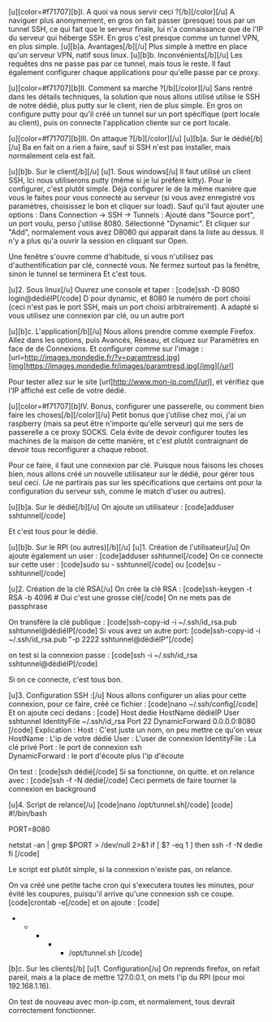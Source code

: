 [u][color=#f71707][b]I. A quoi va nous servir ceci ?[/b][/color][/u]
A naviguer plus anonymement, en gros on fait passer (presque) tous par un tunnel SSH, ce qui fait que le serveur finale, lui n'a connaissance que de l'IP du serveur qui héberge SSH. En gros c'est presque comme un tunnel VPN, en plus simple.
[u][b]a. Avantages[/b][/u]
Plus simple à mettre en place qu'un serveur VPN, natif sous linux.
[u][b]b. Inconvénients[/b][/u]
Les requêtes dns ne passe pas par ce tunnel, mais tous le reste. Il faut également configurer chaque applications pour qu'elle passe par ce proxy.

[u][color=#f71707][b]II. Comment sa marche ?[/b][/color][/u]
Sans rentré dans les détails techniques, la solution que nous allons utilisé utilise le SSH de notre dédié, plus putty sur le client, rien de plus simple.
En gros on configure putty pour qu'il créé un tunnel sur un port spécifique (port locale au client), puis on connecte l'application cliente sur ce port locale.

[u][color=#f71707][b]III. On attaque ?[/b][/color][/u]
[u][b]a. Sur le dédié[/b][/u]
Ba en fait on a rien a faire, sauf si SSH n'est pas installer, mais normalement cela est fait.

[u][b]b. Sur le client[/b][/u]
[u]1. Sous windows[/u]
Il faut utilisé un client SSH, Ici nous utiliserons putty (même si je lui préfère kitty).
Pour le configurer, c'est plutôt simple.
Déjà configurer le de la même manière que vous le faites pour vous connecté au serveur (si vous avez enregistré vos paramètres, choisissez le bon et cliquer sur load). Sauf qu'il faut ajouter une options :
Dans Connection -> SSH -> Tunnels :
Ajouté dans "Source port", un port voulu, perso j'utilise 8080.
Sélectionné "Dynamic".
Et cliquer sur "Add", normalement vous avez D8080 qui apparait dans la liste au dessus.
Il n'y a plus qu'a ouvrir la session en cliquant sur Open.

Une fenêtre s'ouvre comme d'habitude, si vous n'utilisez pas d'authentification par clé, connecté vous. Ne fermez surtout pas la fenêtre, sinon le tunnel se terminera
Et c'est tous.

[u]2. Sous linux[/u]
Ouvrez une console et taper :
[code]ssh -D 8080 login@dédiéIP[/code]
D pour dynamic, et 8080 le numéro de port choisi (ceci n'est pas le port SSH, mais un port choisi arbitrairement).
A adapté si vous utilisez une connexion par clé, ou un autre port

[u][b]c. L'application[/b][/u]
Nous allons prendre comme exemple Firefox.
Allez dans les options, puis Avancés, Réseau, et cliquez sur Paramètres en face de de Connexions.
Et configurer comme sur l'image :
[url=http://images.mondedie.fr/?v=paramtresd.jpg][img]https://images.mondedie.fr/images/paramtresd.jpg[/img][/url]

Pour tester allez sur le site [url]http://www.mon-ip.com/[/url], et vérifiez que l'IP affiché est celle de votre dédié.

[u][color=#f71707][b]IV. Bonus, configurer une passerelle, ou comment bien faire les choses[/b][/color][/u]
Petit bonus que j'utilise chez moi, j'ai un raspberry (mais sa peut être n'importe qu'elle serveur) qui me sers de passerelle a ce proxy SOCKS. Cela évite de devoir configurer toutes les machines de la maison de cette manière, et c'est plutôt contraignant de devoir tous reconfigurer a chaque reboot.

Pour ce faire, il faut une connexion par clé. Puisque nous faisons les choses bien, nous allons créé un nouvelle utilisateur sur le dédié, pour gérer tous seul ceci. (Je ne partirais pas sur les spécifications que certains ont pour la configuration du serveur ssh, comme le match d'user ou autres).

[u][b]a. Sur le dédié[/b][/u]
On ajoute un utilisateur :
[code]adduser sshtunnel[/code]

Et c'est tous pour le dédié.

[u][b]b. Sur le RPI (ou autres)[/b][/u]
[u]1. Création de l'utilisateur[/u]
On ajoute également un user :
[code]adduser sshtunnel[/code]
On ce connecte sur cette user :
[code]sudo su - sshtunnel[/code]
ou 
[code]su - sshtunnel[/code]

[u]2. Création de la clé RSA[/u]
On crée la clé RSA :
[code]ssh-keygen -t RSA -b 4096 # Oui c'est une grosse clé[/code]
On ne mets pas de passphrase

On transfère la clé publique :
[code]ssh-copy-id -i ~/.ssh/id_rsa.pub sshtunnel@dédiéIP[/code]
Si vous avez un autre port:
[code]ssh-copy-id -i ~/.ssh/id_rsa.pub "-p 2222 sshtunnel@dédiéIP"[/code]

on test si la connexion passe :
[code]ssh -i ~/.ssh/id_rsa sshtunnel@dédiéIP[/code]

Si on ce connecte, c'est tous bon.

[u]3. Configuration SSH :[/u]
Nous allons configurer un alias pour cette connexion, pour ce faire, créé ce fichier :
[code]nano ~/.ssh/config[/code]
Et on ajoute ceci dedans :
[code]
Host dedie
    HostName dédiéIP
    User sshtunnel
    IdentityFile ~/.ssh/id_rsa
    Port 22
    DynamicForward 0.0.0.0:8080
[/code]
Explication :
Host : C'est juste un nom, on peu mettre ce qu'on veux
    HostName : L'ip de votre dédié
    User : L'user de connexion
    IdentityFile : La clé privé
    Port :  le port de connexion ssh    
    DynamicForward : le port d'écoute plus l'ip d'écoute

On test :
[code]ssh dédié[/code]
Si sa fonctionne, on quitte.
et on relance avec :
[code]ssh -f -N dédié[/code]
Ceci permets de faire tourner la connexion en background

[u]4. Script de relance[/u]
[code]nano /opt/tunnel.sh[/code]
[code]
#!/bin/bash

PORT=8080

netstat -an | grep $PORT  > /dev/null 2>&1
if [ $? -eq 1 ]
then
    ssh -f -N dedie
fi
[/code]

Le script est plutôt simple, si la connexion n'existe pas, on relance.

On va créé une petite tache cron qui s'executera toutes les minutes, pour évité les coupures, puisqu'il arrive qu'une connexion ssh ce coupe.
[code]crontab -e[/code]
et on ajoute :
[code]
* * * * * /opt/tunnel.sh
[/code]

[b]c. Sur les clients[/b]
[u]1. Configuration[/u]
On reprends firefox, on refait pareil, mais a la place de mettre 127.0.0.1, on mets l'ip du RPI (pour moi 192.168.1.16).

On test de nouveau avec mon-ip.com, et normalement, tous devrait correctement fonctionner.